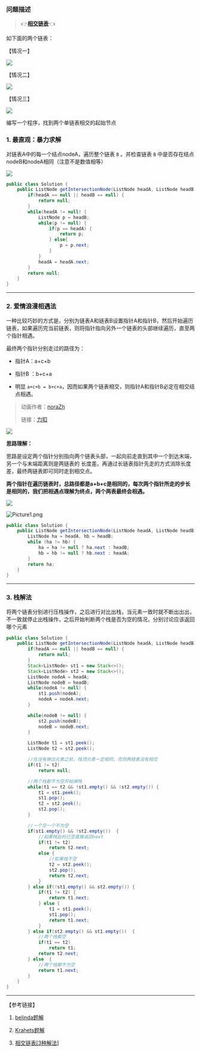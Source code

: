 

### 问题描述

> 👉[**相交链表**](https://leetcode-cn.com/problems/intersection-of-two-linked-lists/)👈

如下面的两个链表：

【情况一】

![](https://assets.leetcode.com/uploads/2018/12/13/160_example_1.png)

【情况二】

![](https://assets.leetcode.com/uploads/2018/12/13/160_example_2.png)

【情况三】

![](https://assets.leetcode.com/uploads/2018/12/13/160_example_3.png)

编写一个程序，找到两个单链表相交的起始节点

### 1. 最直观：暴力求解

对链表A中的每一个结点nodeA​，遍历整个链表 `B` 。并检查链表 `B` 中是否存在结点nodeB和nodeA相同（注意不是数值相等）

![](https://iqqcode-blog.oss-cn-beijing.aliyuncs.com/img/20200605170931.png)

```java
public class Solution {
    public ListNode getIntersectionNode(ListNode headA, ListNode headB) {
        if(headA == null || headB == null) {
            return null;
        }
        while(headA != null) {
            ListNode p = headB;  
            while(p != null) {
                if(p == headA) {
                    return p;
                } else{
                    p = p.next;
                }
            }
            headA = headA.next;
        }
        return null;
    }
}
```

----------------------------------------------------

### 2. 爱情浪漫相遇法

一种比较巧妙的方式是，分别为链表A和链表B设置指针A和指针B，然后开始遍历链表，如果遍历完当前链表，则将指针指向另外一个链表的头部继续遍历，直至两个指针相遇。


最终两个指针分别走过的路径为：

- 指针A：a+c+b

- 指针B ：b+c+a

- 明显 `a+c+b = b+c+a`，因而如果两个链表相交，则指针A和指针B必定在相交结点相遇。

> 动画作者：[noraZh](https://leetcode-cn.com/u/norazh/)
>
> 链接：[力扣](https://leetcode-cn.com/problems/intersection-of-two-linked-lists/solution/lian-biao-xiang-jiao-shuang-zhi-zhen-onshi-jian-fu/)

![](https://iqqcode-blog.oss-cn-beijing.aliyuncs.com/img/20200605173445.gif)

**思路理解：**

思路是设定两个指针分别指向两个链表头部，一起向前走直到其中一个到达末端，另一个与末端距离则是两链表的 长度差。再通过长链表指针先走的方式消除长度差，最终两链表即可同时走到相交点。

**两个指针在遍历链表时，总路径都是a+b+c是相同的，每次两个指针所走的步长是相同的，我们把相遇点理解为终点，两个两表最终会相遇。**

![](https://iqqcode-blog.oss-cn-beijing.aliyuncs.com/img/20200605180907.png)

![Picture1.png](https://pic.leetcode-cn.com/5651993ddb76ae6a42f0b338aec9382206f567041113f49d6ca670832ac75791-Picture1.png)

```java
public class Solution {
    public ListNode getIntersectionNode(ListNode headA, ListNode headB) {
        ListNode ha = headA, hb = headB;
        while (ha != hb) {
            ha = ha != null ? ha.next : headB;
            hb = hb != null ? hb.next : headA;
        }
        return ha;
    }
}
```

------------------

### 3. 栈解法

将两个链表分别进行压栈操作，之后进行对比出栈，当元素一致时就不断出出出，不一致就停止出栈操作，之后开始判断两个栈是否为空的情况，分别讨论应该返回哪个元素

```java
public class Solution {
    public ListNode getIntersectionNode(ListNode headA, ListNode headB) {
        if(headA == null || headB == null) {
            return null;
        }
        Stack<ListNode> st1 = new Stack<>();
        Stack<ListNode> st2 = new Stack<>();
        ListNode nodeA = headA;
        ListNode nodeB = headB;
        while(nodeA != null) {
            st1.push(nodeA);
            nodeA = nodeA.next;
        }

        while(nodeB != null) {
            st2.push(nodeB);
            nodeB = nodeB.next;
        }

        ListNode t1 = st1.peek();
        ListNode t2 = st2.peek();

        //在没有弹出元素之前，栈顶元素一定相同，否则两链表没有相交
        if(t1 != t2)  
            return null;

        //两个栈都不为空开始弹栈
        while(t1 == t2 && !st1.empty() && !st2.empty()) {
            t1 = st1.peek();
            st1.pop();
            t2 = st2.peek();
            st2.pop();
        }

        //一个空一个不为空
        if(st1.empty() && !st2.empty())  {
            //如果栈此时已空直接返回next
            if(t1 != t2)  
                return t2.next;
            else {
                //如果栈不空
                t2 = st2.peek();
                st2.pop();
                return t2.next;
            }
        } else if(!st1.empty() && st2.empty()) {
            if(t1 != t2) {
                return t1.next;
            } else {
                t1 = st1.peek();
                st1.pop();
                return t1.next;
            }
        } else if(st2.empty() && st1.empty())  {
            //两个栈都空
            if(t1 == t2)
                return t1;
            return t2.next;
        } else  {
            //两个栈都不为空
            return t1.next;
        }    
    }
}
```





------------------

【参考链接】

1. [belinda题解](https://leetcode-cn.com/problems/intersection-of-two-linked-lists/solution/jiao-ni-yong-lang-man-de-fang-shi-zhao-dao-liang-2/)

2. [Krahets题解](https://leetcode-cn.com/problems/intersection-of-two-linked-lists/solution/intersection-of-two-linked-lists-shuang-zhi-zhen-l/)

3. [相交链表[3种解法]](https://blog.csdn.net/weixin_40740059/article/details/89406325)


